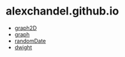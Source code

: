 # alexchandel.github.io

* [graph2D](graph2D.html)
* [graph](graph.html)
* [randomDate](randomDate.html)
* [dwight](project0/index.html)
